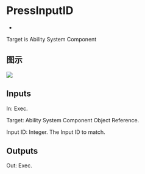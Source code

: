 # PressInputID

  * 



Target is Ability System Component

## 图示

![]($-20221218-19082726.png)

## Inputs

In: Exec.

Target: Ability System Component Object Reference.

Input ID: Integer. The Input ID to match.  

## Outputs

Out: Exec.

